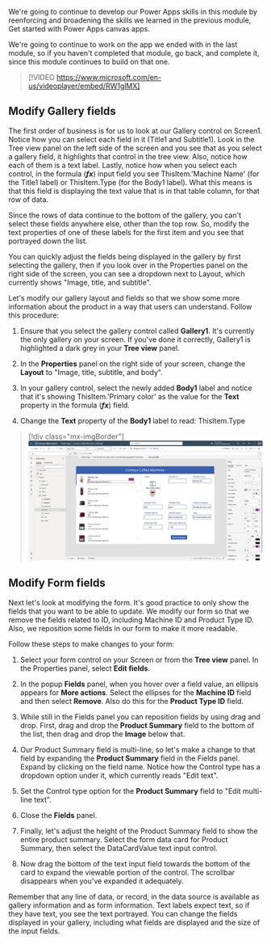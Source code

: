 We're going to continue to develop our Power Apps skills in this module by reenforcing and broadening the skills we learned in the previous module, Get started with Power Apps canvas apps.

We're going to continue to work on the app we ended with in the last module, so if you haven't completed that module, go back, and complete it, since this module continues to build on that one.

> [!VIDEO https://www.microsoft.com/en-us/videoplayer/embed/RW1glMX]

## Modify Gallery fields

The first order of business is for us to look at our Gallery control on Screen1. Notice how you can select each field in it (Title1 and Subtitle1). Look in the Tree view panel on the left side of the screen and you see that as you select a gallery field, it highlights that control in the tree view. Also, notice how each of them is a text label. Lastly, notice how when you select each control, in the formula (***fx***) input field you see ThisItem.'Machine Name' (for the Title1 label) or ThisItem.Type (for the Body1 label). What this means is that this field is displaying the text value that is in that table column, for that row of data.

Since the rows of data continue to the bottom of the gallery, you can't select these fields anywhere else, other than the top row. So, modify the text properties of one of these labels for the first item and you see that portrayed down the list.

You can quickly adjust the fields being displayed in the gallery by first selecting the gallery, then if you look over in the Properties panel on the right side of the screen, you can see a dropdown next to Layout, which currently shows "Image, title, and subtitle".

Let's modify our gallery layout and fields so that we show some more information about the product in a way that users can understand. Follow this procedure:

1.  Ensure that you select the gallery control called **Gallery1**. It's currently the only gallery on your screen. If you've done it correctly, Gallery1 is highlighted a dark grey in your **Tree view** panel.

1.  In the **Properties** panel on the right side of your screen, change the **Layout** to "Image, title, subtitle, and body".

1.  In your gallery control, select the newly added **Body1** label and notice that it's showing ThisItem.'Primary color' as the value for the **Text** property in the formula (***fx***) field.

1.  Change the **Text** property of the **Body1** label to read: ThisItem.Type

> [!div class="mx-imgBorder"]
> [![Screenshot of the gallery fields.](../media/gallery-fields.svg)](../media/gallery-fields.svg#lightbox)

## Modify Form fields

Next let's look at modifying the form. It's good practice to only show the fields that you want to be able to update. We modify our form so that we remove the fields related to ID, including Machine ID and Product Type ID. Also, we reposition some fields in our form to make it more readable.

Follow these steps to make changes to your form:

1.  Select your form control on your Screen or from the **Tree view** panel. In the Properties panel, select **Edit fields**.

1.  In the popup **Fields** panel, when you hover over a field value, an ellipsis appears for **More actions**. Select the ellipses for the **Machine ID** field and then select **Remove**. Also do this for the **Product Type ID** field.

1.  While still in the Fields panel you can reposition fields by using drag and drop. First, drag and drop the **Product Summary** field to the bottom of the list, then drag and drop the **Image** below that.

1.  Our Product Summary field is multi-line, so let's make a change to that field by expanding the **Product Summary** field in the Fields panel. Expand by clicking on the field name. Notice how the Control type has a dropdown option under it, which currently reads "Edit text".

1.  Set the Control type option for the **Product Summary** field to "Edit multi-line text".

1.  Close the **Fields** panel.

1.  Finally, let's adjust the height of the Product Summary field to show the entire product summary. Select the form data card for Product Summary, then select the DataCardValue text input control.

1.  Now drag the bottom of the text input field towards the bottom of the card to expand the viewable portion of the control. The scrollbar disappears when you've expanded it adequately.

Remember that any line of data, or record, in the data source is available as gallery information and as form information. Text labels expect text, so if they have text, you see the text portrayed. You can change the fields displayed in your gallery, including what fields are displayed and the size of the input fields.